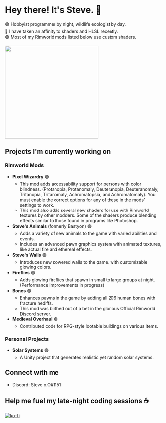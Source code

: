 # Hey there! It's Steve. 👋

🟢 Hobbyist programmer by night, wildlife ecologist by day.<br>
🔵 I have taken an affinity to shaders and HLSL recently.<br>
🟣 Most of my Rimworld mods listed below use custom shaders.

<img src="https://github.com/Scurvyez/Scurvyez/blob/main/Animation65.gif" width="300" height="300">

## Projects I'm currently working on

### Rimworld Mods
- **Pixel Wizardry** 🟢
    - This mod adds accessability support for persons with color blindness. (Protanopia, Protanomaly, Deuteranopia, Deuteranomaly, Tritanopia, Tritanomaly, Achromatopsia, and Achromatomaly). You must enable the correct options for any of these in the mods' settings to work.
    - This mod also adds several new shaders for use with Rimworld textures by other modders. Some of the shaders produce blending effects similar to those found in programs like Photoshop.
- **Steve's Animals** (formerly Bastyon) 🟢
    - Adds a variety of new animals to the game with varied abilities and events.
    - Includes an advanced pawn graphics system with animated textures, like actual fire and ethereal effects.
- **Steve's Walls** 🟢
    - Introduces new powered walls to the game, with customizable glowing colors.
- **Fireflies** 🟢
    - Adds glowing fireflies that spawn in small to large groups at night. (Performance improvements in progress)
- **Bones** 🟢
    - Enhances pawns in the game by adding all 206 human bones with fracture hediffs.
    - This mod was birthed out of a bet in the glorious Official Rimworld Discord server.
- **Medieval Overhaul** 🟢
    - Contributed code for RPG-style lootable buildings on various items.

### Personal Projects
- **Solar Systems** 🟢
    - A Unity project that generates realistic yet random solar systems.

## Connect with me

- Discord: Steve o.O#1151

## Help me fuel my late-night coding sessions ☕

[![ko-fi](https://ko-fi.com/img/githubbutton_sm.svg)](https://ko-fi.com/B0B84LOQ1)
